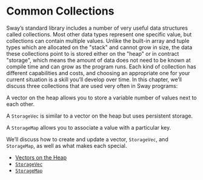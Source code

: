 # Common Collections

Sway’s standard library includes a number of very useful data structures called collections. Most other data types represent one specific value, but collections can contain multiple values. Unlike the built-in array and tuple types which are allocated on the "stack" and cannot grow in size, the data these collections point to is stored either on the "heap" or in contract "storage", which means the amount of data does not need to be known at compile time and can grow as the program runs. Each kind of collection has different capabilities and costs, and choosing an appropriate one for your current situation is a skill you’ll develop over time. In this chapter, we’ll discuss three collections that are used very often in Sway programs:

A vector on the heap allows you to store a variable number of values next to each other.

A `StorageVec` is similar to a vector on the heap but uses persistent storage.

A `StorageMap` allows you to associate a value with a particular key.

We’ll discuss how to create and update a vector, `StorageVec`, and `StorageMap`, as well as what makes each special.

- [Vectors on the Heap](./vec.md)
- [`StorageVec`](./storage_vec.md)
- [`StorageMap`](./storage_map.md)
